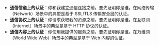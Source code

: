 - **通信信道上的认证**：你和我建立通信连接之前，要先证明你是谁。在网络传输（Network）场景中的典型是基于 SSL/TLS 传输安全层的认证。
- **通信协议上的认证**：你请求获取我的资源之前，要先证明你是谁。在互联网（Internet）场景中的典型是基于 HTTP 协议的认证。
- **通信内容上的认证**：你使用我提供的服务之前，要先证明你是谁。在万维网（World Wide Web）场景中的典型是基于 Web 内容的认证。